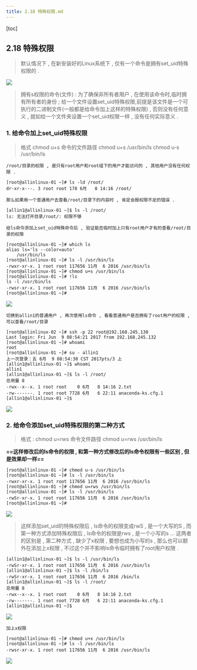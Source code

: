 ```yaml
---
title: 2.18 特殊权限.md
---
```


[toc]

## 2.18 特殊权限

> 默认情况下 , 在新安装好的Linux系统下 , 仅有一个命令是拥有set_uid特殊权限的 . 

![](http://oqjg6c4c1.bkt.clouddn.com/201706090852_784.png)


> 拥有s权限的命令(文件) : 为了确保非所有者用户 , 在使用该命令时,临时拥有所有者的身份 ; 给一个文件设置set_uid特殊权限,前提是该文件是一个可执行的二进制文件(一般都是给命令加上这样的特殊权限) , 否则没有任何意义 , 就如给一个文件夹设置一个set_uid权限一样 , 没有任何实际意义 . 

### 1. 给命令加上set_uid特殊权限

> 格式 chmod u+s 命令的文件路径
> chmod u+s /usr/bin/ls
> chmod u-s /usr/bin/ls

	/root/目录的权限 , 是只有root用户和root组下的用户才能访问的 , 其他用户没有任何权限 . 
	
```
[root@allinlinux-01 ~]# ls -ld /root/
dr-xr-x---. 3 root root 178 6月   8 14:16 /root/

```
	那么如果用一个普通用户去查看/root/目录下的内容时 , 肯定会报权限不足的错误 . 

```
[allin1@allinlinux-01 ~]$ ls -l /root/
ls: 无法打开目录/root/: 权限不够

```

	给ls命令添加上set_uid特殊命令后 , 验证能否临时加上只有root用户才有的查看/root/目录的权限

```
[root@allinlinux-01 ~]# which ls
alias ls='ls --color=auto'
	/usr/bin/ls
[root@allinlinux-01 ~]# ls -l /usr/bin/ls
-rwxr-xr-x. 1 root root 117656 11月  6 2016 /usr/bin/ls
[root@allinlinux-01 ~]# chmod u+s /usr/bin/ls
[root@allinlinux-01 ~]# !ls
ls -l /usr/bin/ls
-rwsr-xr-x. 1 root root 117656 11月  6 2016 /usr/bin/ls
[root@allinlinux-01 ~]# 
```

![](http://oqjg6c4c1.bkt.clouddn.com/201706090922_764.png)

	切换到allin1的普通用户 , 再次使用ls命令 , 看看普通用户是否拥有了root用户的权限 , 可以查看/root/目录
	
```
[root@allinlinux-02 ~]# ssh -p 22 root@192.168.245.130
Last login: Fri Jun  9 08:54:21 2017 from 192.168.245.132
[root@allinlinux-01 ~]# whoami
root
[root@allinlinux-01 ~]# su - allin1
上一次登录：五 6月  9 08:54:30 CST 2017pts/3 上
[allin1@allinlinux-01 ~]$ whoami
allin1
[allin1@allinlinux-01 ~]$ ls -l /root/
总用量 8
-rwx--x--x. 1 root root    0 6月   8 14:16 2.txt
-rw-------. 1 root root 7728 6月   6 22:11 anaconda-ks.cfg.1
[allin1@allinlinux-01 ~]$ 

```
	
![](http://oqjg6c4c1.bkt.clouddn.com/201706090927_73.png)


### 2. 给命令添加set_uid特殊权限的第二种方式

> 格式 : chmod u=rws 命令文件路径
> chmod u=rws /usr/bin/ls

**==这样修改后的ls命令的权限 , 和第一种方式修改后的ls命令权限有一些区别 , 但是效果却一样==**

```
[root@allinlinux-01 ~]# chmod u-s /usr/bin/ls
[root@allinlinux-01 ~]# ls -l /usr/bin/ls
-rwxr-xr-x. 1 root root 117656 11月  6 2016 /usr/bin/ls
[root@allinlinux-01 ~]# chmod u=rws /usr/bin/ls
[root@allinlinux-01 ~]# ls -l /usr/bin/ls
-rwSr-xr-x. 1 root root 117656 11月  6 2016 /usr/bin/ls
[root@allinlinux-01 ~]# 

```

![](http://oqjg6c4c1.bkt.clouddn.com/201706090933_155.png)

> 这样添加set_uid的特殊权限后 , ls命令的权限变成rwS , 是一个大写的S , 而第一种方式添加特殊权限后 , ls命令的权限是rws , 是一个小写的s  ...   这两者的区别是 , 第二种方式 , 缺少了x权限 , 要想也成为小写的s , 那么也可以额外在添加上x权限 , 不过这个并不影响ls命令临时拥有了root用户权限 . 

```
[allin1@allinlinux-01 ~]$ ls -l /usr/bin/ls
-rwSr-xr-x. 1 root root 117656 11月  6 2016 /usr/bin/ls
[allin1@allinlinux-01 ~]$ ls -l /bin/ls
-rwSr-xr-x. 1 root root 117656 11月  6 2016 /bin/ls
[allin1@allinlinux-01 ~]$ ls -l /root/
总用量 8
-rwx--x--x. 1 root root    0 6月   8 14:16 2.txt
-rw-------. 1 root root 7728 6月   6 22:11 anaconda-ks.cfg.1
[allin1@allinlinux-01 ~]$ 

```

![](http://oqjg6c4c1.bkt.clouddn.com/201706090937_414.png)

	加上x权限 
	
```
[root@allinlinux-01 ~]# chmod u+x /usr/bin/ls
[root@allinlinux-01 ~]# ls -l /usr/bin/ls
-rwsr-xr-x. 1 root root 117656 11月  6 2016 /usr/bin/ls

```
	
![](http://oqjg6c4c1.bkt.clouddn.com/201706090938_443.png)

